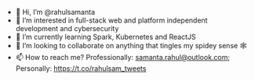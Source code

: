 - 👋 Hi, I’m @rahulsamanta
- 👀 I’m interested in full-stack web and platform independent development and cybersecurity
- 🌱 I’m currently learning Spark, Kubernetes and ReactJS
- 💞️ I’m looking to collaborate on anything that tingles my spidey sense 🕸
- 📫 How to reach me? Professionally: samanta.rahul@outlook.com; Personally: https://t.co/rahulsam_tweets

<!---
rahulsamanta/rahulsamanta is a ✨ special ✨ repository because its `README.md` (this file) appears on your GitHub profile.
You can click the Preview link to take a look at your changes.
--->
